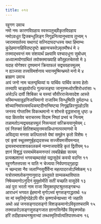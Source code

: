 ```yaml
---
title: ०१२
---
```

रहूगण उवाच  
नमो नमः कारणविग्रहाय स्वरूपतुच्छीकृतविग्रहाय  
नमोऽवधूत द्विजबन्धुलिङ्ग निगूढनित्यानुभवाय तुभ्यम् १  
ज्वरामयार्तस्य यथागदं सत्निदाघदग्धस्य यथा हिमाम्भः  
कुदेहमानाहिविदष्टदृष्टेः ब्रह्मन्वचस्तेऽमृतमौषधं मे २  
तस्माद्भवन्तं मम संशयार्थं प्रक्ष्यामि पश्चादधुना सुबोधम्  
अध्यात्मयोगग्रथितं तवोक्तमाख्याहि कौतूहलचेतसो मे ३  
यदाह योगेश्वर दृश्यमानं क्रियाफलं सद्व्यवहारमूलम्  
न ह्यञ्जसा तत्त्वविमर्शनाय भवानमुष्मिन्भ्रमते मनो मे ४  
ब्राह्मण उवाच  
अयं जनो नाम चलन्पृथिव्यां यः पार्थिवः पार्थिव कस्य हेतोः  
तस्यापि चाङ्घ्र्योरधि गुल्फजङ्घा जानूरुमध्योरशिरोधरांसाः ५  
अंसेऽधि दार्वी शिबिका च यस्यां सौवीरराजेत्यपदेश आस्ते  
यस्मिन्भवान्रूढनिजाभिमानो राजास्मि सिन्धुष्विति दुर्मदान्धः ६  
शोच्यानिमांस्त्वमधिकष्टदीनान्विष्ट्या निगृह्णन्निरनुग्रहोऽसि  
जनस्य गोप्तास्मि विकत्थमानो न शोभसे वृद्धसभासु धृष्टः ७  
यदा क्षितावेव चराचरस्य विदाम निष्ठां प्रभवं च नित्यम्  
तन्नामतोऽन्यद्व्यवहारमूलं निरूप्यतां सत्क्रिययानुमेयम् ८  
एवं निरुक्तं क्षितिशब्दवृत्तमसन्निधानात्परमाणवो ये  
अविद्यया मनसा कल्पितास्ते येषां समूहेन कृतो विशेषः ९  
एवं कृशं स्थूलमणुर्बृहद्यदसच्च सज्जीवमजीवमन्यत्  
द्रव्यस्वभावाशयकालकर्म नाम्नाजयावेहि कृतं द्वितीयम् १०  
ज्ञानं विशुद्धं परमार्थमेकमनन्तरं त्वबहिर्ब्रह्म सत्यम्  
प्रत्यक्प्रशान्तं भगवच्छब्दसंज्ञं यद्वासुदेवं कवयो वदन्ति ११  
रहूगणैतत्तपसा न याति न चेज्यया निर्वपणाद्गृहाद्वा  
न च्छन्दसा नैव जलाग्निसूर्यैर्विना महत्पादरजोऽभिषेकम् १२  
यत्रोत्तमश्लोकगुणानुवादः प्रस्तूयते ग्राम्यकथाविघातः  
निषेव्यमाणोऽनुदिनं मुमुक्षोर्मतिं सतीं यच्छति वासुदेवे १३  
अहं पुरा भरतो नाम राजा विमुक्तदृष्टश्रुतसङ्गबन्धः  
आराधनं भगवत ईहमानो मृगोऽभवं मृगसङ्गाद्धतार्थः १४  
सा मां स्मृतिर्मृगदेहेऽपि वीर कृष्णार्चनप्रभवा नो जहाति  
अथो अहं जनसङ्गादसङ्गो विशङ्कमानोऽविवृतश्चरामि १५  
तस्मान्नरोऽसङ्गसुसङ्गजात ज्ञानासिनेहैव विवृक्णमोहः  
हरिं तदीहाकथनश्रुताभ्यां लब्धस्मृतिर्यात्यतिपारमध्वनः १६
